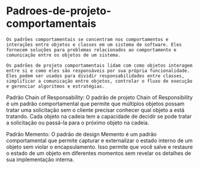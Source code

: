 # Padroes-de-projeto-comportamentais

    Os padrões comportamentais se concentram nos comportamentos e interações entre objetos e classes em um sistema de software. Eles fornecem soluções para problemas relacionados ao comportamento e comunicação entre os objetos de um sistema.

    Os padrões de projeto comportamentais lidam com como objetos interagem entre si e como eles são responsáveis por sua própria funcionalidade. Eles podem ser usados para dividir responsabilidades entre classes, simplificar a comunicação entre objetos, controlar o fluxo de execução e gerenciar algoritmos e estratégias.

Padrão Chain of Responsability:
    O padrão de projeto Chain of Responsibility é um padrão comportamental que permite que múltiplos objetos possam tratar uma solicitação sem o cliente precisar conhecer qual objeto a está tratando. Cada objeto na cadeia tem a capacidade de decidir se pode tratar a solicitação ou passá-la para o próximo objeto na cadeia.

Padrão Memento:
    O padrão de design Memento é um padrão comportamental que permite capturar e externalizar o estado interno de um objeto sem violar o encapsulamento. Isso permite que você salve e restaure o estado de um objeto em diferentes momentos sem revelar os detalhes de sua implementação interna.